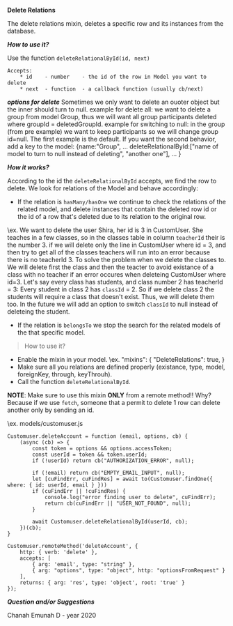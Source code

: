 **Delete Relations**

The delete relations mixin, deletes a specific row and its instances from the database.


***How to use it?***

Use the function ```deleteRelationalById(id, next)``` 

    Accepts: 
        * id    - number    - the id of the row in Model you want to delete
        * next  - function  - a callback function (usually cb/next)

***options for delete***
Sometimes we only want to delete an ouoter object but the inner should turn to null.
example for delete all:
    we want to delete a group from model Group, thus we will want all group participants deleted where groupId = deletedGroupId.
example for switching to null:
    in the group (from pre example) we want to keep participants so we will change group id=null.
The first example is the default. 
If you want the second behavior, add a key to the model:
{name:"Group",
...
deleteRelationalById:["name of model to turn to null instead of deleting", "another one"],
...
}

***How it works?***

According to the id the ```deleteRelationalById``` accepts, we find the row to delete.
We look for relations of the Model and behave accordingly:

- If the relation is ```hasMany/hasOne``` we continue to check the relations of the related model, and delete instances that contain the deleted row id or the id of a row that's deleted due to its relation to the original row. 

\\ex. 
We want to delete the user Shira, her id is 3 in CustomUser. She teaches in a few classes, so in the classes table in column `teacherId`  their is the number 3. if we will delete only the line in CustomUser where id = 3, and then try to get all of the classes teachers will run into an error because there is no teacherId 3. To solve the problem when we delete the classes to. We will delete first the class and then the teacter to avoid existance of a class with no teacher if an error occures when deleteing CustomUser where id=3.
Let's say every class has students, and class number 2 has teacherId = 3:
Every student in class 2 has `classId` = 2. So if we delete class 2 the students will require a class that doesn't exist. Thus, we will delete them too.
In the future we will add an option to switch `classId` to null instead of deleteing the student.

- If the relation is ```belongsTo``` we stop the search for the related models of the that specific model. 


> How to use it?

- Enable the mixin in your model.
\\ex.
    "mixins": {
        "DeleteRelations": true,
    }
- Make sure all you relations are defined properly (existance, type, model, foreignKey, through, keyThrouh).
- Call the function `deleteRelationalById`.

**NOTE**: Make sure to use this mixin **ONLY** from a remote method!!
          Why? Because if we use `fetch`, someone that a permit to delete 1 row can delete another only by sending an id. 
 
\\ex. 
models/customuser.js

    Customuser.deleteAccount = function (email, options, cb) {
		(async (cb) => {
			const token = options && options.accessToken;
			const userId = token && token.userId;
			if (!userId) return cb("AUTHORIZATION_ERROR", null);

            if (!email) return cb("EMPTY_EMAIL_INPUT", null);
			let [cuFindErr, cuFindRes] = await to(Customuser.findOne({ where: { id: userId, email } }))
			if (cuFindErr || !cuFindRes) {
				console.log("error finding user to delete", cuFindErr);
				return cb(cuFindErr || "USER_NOT_FOUND", null);
			}
			
            await Customuser.deleteRelationalById(userId, cb);
		})(cb);
	}

    Customuser.remoteMethod('deleteAccount', {
        http: { verb: 'delete' },
        accepts: [
            { arg: 'email', type: "string" },
            { arg: "options", type: "object", http: "optionsFromRequest" }
        ],
        returns: { arg: 'res', type: 'object', root: 'true' }
    });


***Question and/or Suggestions***

Chanah Emunah D - year 2020

